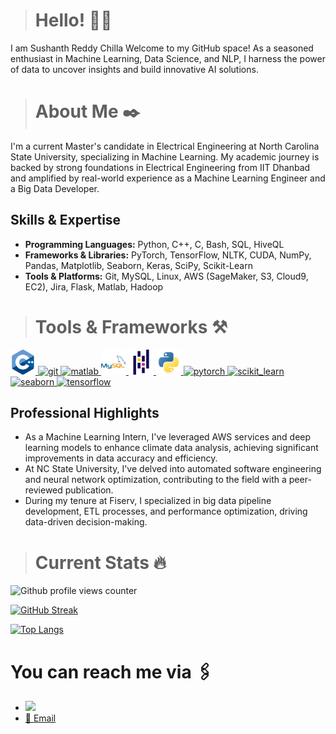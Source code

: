 
> # Hello! 🙋‍♂️
I am Sushanth Reddy Chilla
Welcome to my GitHub space! As a seasoned enthusiast in Machine Learning, Data Science, and NLP, I harness the power of data to uncover insights and build innovative AI solutions.

> # About Me ✒️

I'm a current Master's candidate in Electrical Engineering at North Carolina State University, specializing in Machine Learning. My academic journey is backed by strong foundations in Electrical Engineering from IIT Dhanbad and amplified by real-world experience as a Machine Learning Engineer and a Big Data Developer.


## Skills & Expertise 

- **Programming Languages:** Python, C++, C, Bash, SQL, HiveQL
- **Frameworks & Libraries:** PyTorch, TensorFlow, NLTK, CUDA, NumPy, Pandas, Matplotlib, Seaborn, Keras, SciPy, Scikit-Learn
- **Tools & Platforms:** Git, MySQL, Linux, AWS (SageMaker, S3, Cloud9, EC2), Jira, Flask, Matlab, Hadoop

> # Tools & Frameworks ⚒️
<div id="tools-badges">
<p align="left"> <a href="https://www.w3schools.com/cpp/" target="_blank" rel="noreferrer"> <img src="https://raw.githubusercontent.com/devicons/devicon/master/icons/cplusplus/cplusplus-original.svg" alt="cplusplus" width="40" height="40"/> </a> <a href="https://git-scm.com/" target="_blank" rel="noreferrer"> <img src="https://www.vectorlogo.zone/logos/git-scm/git-scm-icon.svg" alt="git" width="40" height="40"/> </a> <a href="https://www.mathworks.com/" target="_blank" rel="noreferrer"> <img src="https://upload.wikimedia.org/wikipedia/commons/2/21/Matlab_Logo.png" alt="matlab" width="40" height="40"/> </a> <a href="https://www.mysql.com/" target="_blank" rel="noreferrer"> <img src="https://raw.githubusercontent.com/devicons/devicon/master/icons/mysql/mysql-original-wordmark.svg" alt="mysql" width="40" height="40"/> </a> <a href="https://pandas.pydata.org/" target="_blank" rel="noreferrer"> <img src="https://raw.githubusercontent.com/devicons/devicon/2ae2a900d2f041da66e950e4d48052658d850630/icons/pandas/pandas-original.svg" alt="pandas" width="40" height="40"/> </a> <a href="https://www.python.org" target="_blank" rel="noreferrer"> <img src="https://raw.githubusercontent.com/devicons/devicon/master/icons/python/python-original.svg" alt="python" width="40" height="40"/> </a> <a href="https://pytorch.org/" target="_blank" rel="noreferrer"> <img src="https://www.vectorlogo.zone/logos/pytorch/pytorch-icon.svg" alt="pytorch" width="40" height="40"/> </a> <a href="https://scikit-learn.org/" target="_blank" rel="noreferrer"> <img src="https://upload.wikimedia.org/wikipedia/commons/0/05/Scikit_learn_logo_small.svg" alt="scikit_learn" width="40" height="40"/> </a> <a href="https://seaborn.pydata.org/" target="_blank" rel="noreferrer"> <img src="https://seaborn.pydata.org/_images/logo-mark-lightbg.svg" alt="seaborn" width="40" height="40"/> </a> <a href="https://www.tensorflow.org" target="_blank" rel="noreferrer"> <img src="https://www.vectorlogo.zone/logos/tensorflow/tensorflow-icon.svg" alt="tensorflow" width="40" height="40"/> </a> </p>
</div>
          
## Professional Highlights 

- As a Machine Learning Intern, I've leveraged AWS services and deep learning models to enhance climate data analysis, achieving significant improvements in data accuracy and efficiency.
- At NC State University, I've delved into automated software engineering and neural network optimization, contributing to the field with a peer-reviewed publication.
- During my tenure at Fiserv, I specialized in big data pipeline development, ETL processes, and performance optimization, driving data-driven decision-making.
          



> # Current Stats 🔥

<img src="https://komarev.com/ghpvc/?username=sushanthreddyC&style=flat-square&color=blue" alt="Github profile views counter" />

[![GitHub Streak](http://github-readme-streak-stats.herokuapp.com?user=sushanthreddyC&theme=dark&background=000000)](https://git.io/streak-stats)

[![Top Langs](https://github-readme-stats.vercel.app/api/top-langs/?username=sushanthreddyC&layout=compact&theme=vision-friendly-dark)](https://github.com/anuraghazra/github-readme-stats)

# You can reach me via 🖇️
- [![](https://img.shields.io/badge/-sushanthreddyC-blue?style=flat&logo=Linkedin&logoColor=white)](https://www.linkedin.com/in/sushanth-reddy-chilla/)
- [📧 Email](mailto:schillal@ncsu.edu)

